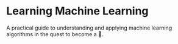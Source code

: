 
# Learning Machine Learning

A practical guide to understanding and applying machine learning algorithms in the quest to become a 🦄.


```python

```
